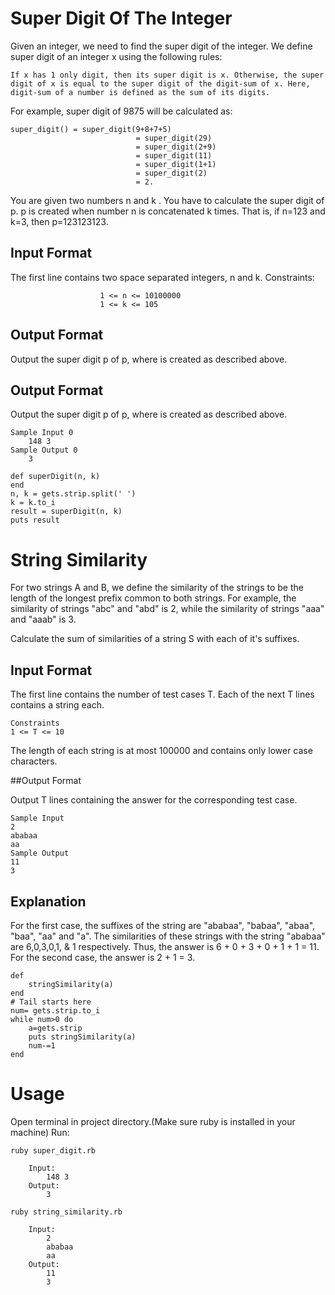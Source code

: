 # Super Digit Of The Integer

Given an integer, we need to find the super digit of the integer. We define super digit of an integer x using the following rules:

	If x has 1 only digit, then its super digit is x. Otherwise, the super digit of x is equal to the super digit of the digit-sum of x. Here, digit-sum of a number is defined as the sum of its digits.

For example, super digit of 9875 will be calculated as:

	super_digit() = super_digit(9+8+7+5)
								= super_digit(29)
								= super_digit(2+9)
								= super_digit(11)
								= super_digit(1+1)
								= super_digit(2)
								= 2.

You are given two numbers n and k . You have to calculate the super digit of p. p is created when number n is concatenated k times. That is, if n=123 and k=3, then p=123123123.

## Input Format

The first line contains two space separated integers, n and k.
Constraints:

						1 <= n <= 10100000
						1 <= k <= 105

## Output Format

Output the super digit p of p, where is created as described above.

## Output Format

Output the super digit p of p, where is created as described above.

	Sample Input 0
		148 3
	Sample Output 0
		3

	def superDigit(n, k)
	end
	n, k = gets.strip.split(' ')
	k = k.to_i
	result = superDigit(n, k)
	puts result


# String Similarity

For two strings A and B, we define the similarity of the strings to be the length of the longest prefix common to both strings. For example, the similarity of strings "abc" and "abd" is 2, while the similarity of strings "aaa" and "aaab" is 3.

Calculate the sum of similarities of a string S with each of it's suffixes.

## Input Format

The first line contains the number of test cases T. Each of the next T lines contains a string each.

	Constraints
	1 <= T <= 10

The length of each string is at most 100000 and contains only lower case characters.

##Output Format

Output T lines containing the answer for the corresponding test case.

		
	Sample Input
	2
	ababaa
	aa
	Sample Output
	11
	3


## Explanation

For the first case, the suffixes of the string are "ababaa", "babaa", "abaa", "baa", "aa" and "a". The similarities of these strings with the string "ababaa" are 6,0,3,0,1, & 1 respectively. Thus, the answer is 6 + 0 + 3 + 0 + 1 + 1 = 11. For the second case, the answer is 2 + 1 = 3.

		
	def
		stringSimilarity(a)
	end
	# Tail starts here
	num= gets.strip.to_i
	while num>0 do
		a=gets.strip
		puts stringSimilarity(a)
		num-=1
	end




# Usage

Open terminal in project directory.(Make sure ruby is installed in your machine) Run:

	ruby super_digit.rb
		
		Input:
			148 3
		Output:
			3

	ruby string_similarity.rb
		
		Input:
			2
			ababaa
			aa
		Output:
			11
			3


